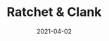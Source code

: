 ---
weight: 22
images:
- https://res.cloudinary.com/lrmn/image/upload/v1687448957/VIRTUAL-PHOTOGRAPHY/ratchetclankriftapart/lrmn-rcra_bt0lcx.jpg
title: Ratchet & Clank
date: 2021-04-02
tags:
- outdoors
- all
---